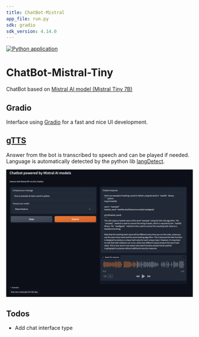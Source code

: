 ```yaml
---
title: ChatBot-Mistral
app_file: run.py
sdk: gradio
sdk_version: 4.14.0
---
```

[![Python application](https://github.com/MadeInFck/ChatBot-Mistral-Tiny/actions/workflows/python-app.yml/badge.svg)](https://github.com/MadeInFck/ChatBot-Mistral-Tiny/actions/workflows/python-app.yml)

# ChatBot-Mistral-Tiny
 ChatBot based on [Mistral AI model (Mistral Tiny 7B)](mistral.ai) 

 
## Gradio
Interface using [Gradio](gradio.app) for a fast and nice UI development.

## [gTTS](https://gtts.readthedocs.io/en/latest/)
Answer from the bot is transcribed to speech and can be played if needed. Language is automatically detected by the python lib [langDetect](https://pypi.org/project/langdetect/).

![Snapshot of the ChatBot](/ChatBot-MistralAI.png)

## Todos
* Add chat interface type
